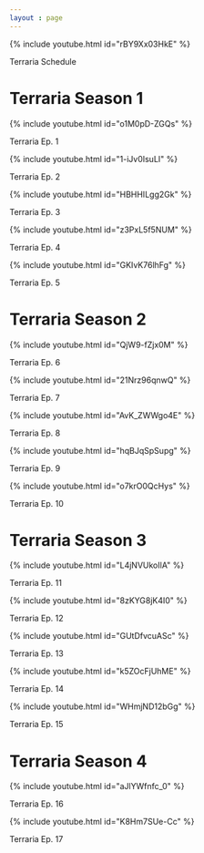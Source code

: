 ```yaml
---
layout : page
---
```

{% include youtube.html id="rBY9Xx03HkE" %}
<p>Terraria Schedule </p>

<h1>Terraria Season 1</h1>

{% include youtube.html id="o1M0pD-ZGQs" %}
<p>Terraria Ep. 1</p>

{% include youtube.html id="1-iJv0IsuLI" %}
<p>Terraria Ep. 2</p>

{% include youtube.html id="HBHHILgg2Gk" %}
<p>Terraria Ep. 3</p>

{% include youtube.html id="z3PxL5f5NUM" %}
<p>Terraria Ep. 4</p>

{% include youtube.html id="GKIvK76lhFg" %}
<p>Terraria Ep. 5</p>

<h1>Terraria Season 2</h1>

<p>{% include youtube.html id="QjW9-fZjx0M" %}
<p>Terraria Ep. 6</p>

<p>{% include youtube.html id="21Nrz96qnwQ" %}
<p>Terraria Ep. 7</p>

<p>{% include youtube.html id="AvK_ZWWgo4E" %}
<p>Terraria Ep. 8 </p>

<p>{% include youtube.html id="hqBJqSpSupg" %}
<p>Terraria Ep. 9 </p>

<p>{% include youtube.html id="o7krO0QcHys" %}
<p>Terraria Ep. 10 </p>

<h1>Terraria Season 3</h1>

<p>{% include youtube.html id="L4jNVUkoIlA" %}
<p>Terraria Ep. 11 </p>

<p>{% include youtube.html id="8zKYG8jK4I0" %}
<p>Terraria Ep. 12 </p>

<p>{% include youtube.html id="GUtDfvcuASc" %}</p>
<p>Terraria Ep. 13 </p>

<p>{% include youtube.html id="k5ZOcFjUhME" %}</p>
<p>Terraria Ep. 14 </p>

<p>{% include youtube.html id="WHmjND12bGg" %}</p>
<p>Terraria Ep. 15 </p>

<h1>Terraria Season 4 </h1>

<p>{% include youtube.html id="aJlYWfnfc_0" %}</p>
<p>Terraria Ep. 16</p>

<p>{% include youtube.html id="K8Hm7SUe-Cc" %}</p>
<p>Terraria Ep. 17 </p>

